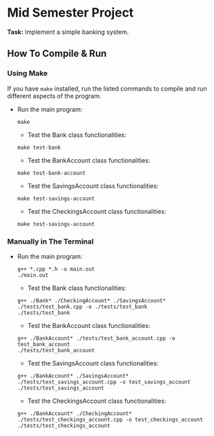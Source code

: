 # Mid Semester Project

**Task:** Implement a simple banking system.

## How To Compile & Run

### Using Make

If you have `make` installed, run the listed commands to compile and run different aspects of the program.

- Run the main program:

  ```console
  make
  ```

  - Test the Bank class functionalities:

  ```console
  make test-bank
  ```

  - Test the BankAccount class functionalities:

  ```console
  make test-bank-account
  ```

  - Test the SavingsAccount class functionalities:

  ```console
  make test-savings-account
  ```

  - Test the CheckingsAccount class functionalities:

  ```console
  make test-savings-account
  ```

### Manually in The Terminal

- Run the main program:

  ```console
  g++ *.cpp *.h -o main.out
  ./main.out
  ```

  - Test the Bank class functionalities:

  ```console
  g++ ./Bank* ./CheckingAccount* ./SavingsAccount* ./tests/test_bank.cpp -o ./tests/test_bank
  ./tests/test_bank
  ```

  - Test the BankAccount class functionalities:

  ```console
  g++ ./BankAccount* ./tests/test_bank_account.cpp -o test_bank_account
  ./tests/test_bank_account
  ```

  - Test the SavingsAccount class functionalities:

  ```console
  g++ ./BankAccount* ./SavingsAccount* ./tests/test_savings_account.cpp -o test_savings_account
  ./tests/test_savings_account
  ```

  - Test the CheckingsAccount class functionalities:

  ```console
  g++ ./BankAccount* ./CheckingAccount* ./tests/test_checkings_account.cpp -o test_checkings_account
  ./tests/test_checkings_account
  ```

